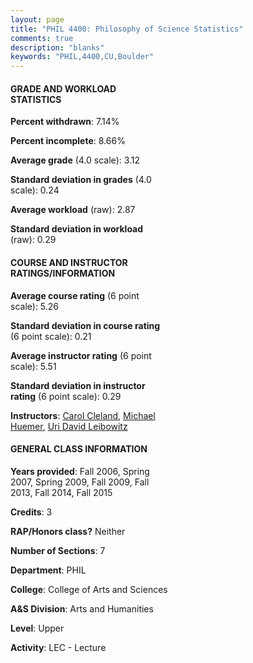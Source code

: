 ```yaml
---
layout: page
title: "PHIL 4400: Philosophy of Science Statistics"
comments: true
description: "blanks"
keywords: "PHIL,4400,CU,Boulder"
---
```

<head>
<script src="https://ajax.googleapis.com/ajax/libs/jquery/2.1.3/jquery.min.js"></script>
<script src="https://dl.dropboxusercontent.com/s/pc42nxpaw1ea4o9/highcharts.js?dl=0"></script>
<!-- <script src="../assets/js/highcharts.js"></script> -->
<style type="text/css">@font-face {
	font-family: "Bebas Neue";
	src: url(https://www.filehosting.org/file/details/544349/BebasNeue Regular.otf) format("opentype");
	}
	h1.Bebas { 
		font-family: "Bebas Neue", Verdana, Tahoma;
	}
</style>
</head>
<body>
	<div id="container" style="float: right; width: 45%; height: 88%; margin-left: 2.5%; margin-right: 2.5%;"></div>
	<script language="JavaScript">
		$(document).ready(function() {
		var chart = {type: 'column'};
		var title = {text: 'Grade Distribution'};
		var xAxis = {categories: ['A','B','C','D','F'],crosshair: true};
		var yAxis = {min: 0,title: {text: 'Percentage'}};
		var tooltip = {headerFormat: '<center><b><span style="font-size:20px">{point.key}</span></b></center>',
		               pointFormat: '<td style="padding:0"><b>{point.y:.1f}%</b></td>',
		               footerFormat: '</table>',shared: true,useHTML: true};
		var plotOptions = {column: {pointPadding: 0.0,borderWidth: 0}};  
		var credits = {enabled: false};var series= [{name: 'Percent',data: [41.41,39.77,12.3,3.53,2.98,]}];
		var json = {};
		json.chart = chart;
		json.title = title;
		json.tooltip = tooltip;
		json.xAxis = xAxis;
		json.yAxis = yAxis;  
		json.series = series;
		json.plotOptions = plotOptions;  
		json.credits = credits;
		$('#container').highcharts(json);
	});
	</script>
</body>
			   
#### GRADE AND WORKLOAD STATISTICS

**Percent withdrawn**: 7.14%

**Percent incomplete**: 8.66%

**Average grade** (4.0 scale): 3.12

**Standard deviation in grades** (4.0 scale): 0.24

**Average workload** (raw): 2.87

**Standard deviation in workload** (raw): 0.29

#### COURSE AND INSTRUCTOR RATINGS/INFORMATION

**Average course rating** (6 point scale): 5.26

**Standard deviation in course rating** (6 point scale): 0.21

**Average instructor rating** (6 point scale): 5.51

**Standard deviation in instructor rating** (6 point scale): 0.29

**Instructors**: <a href='../../instructors/Carol_Cleland'>Carol Cleland</a>, <a href='../../instructors/Michael_Huemer'>Michael Huemer</a>, <a href='../../instructors/Uri_David_Leibowitz'>Uri David Leibowitz</a>

#### GENERAL CLASS INFORMATION

**Years provided**: Fall 2006, Spring 2007, Spring 2009, Fall 2009, Fall 2013, Fall 2014, Fall 2015

**Credits**: 3

**RAP/Honors class?** Neither

**Number of Sections**: 7

**Department**: PHIL

**College**: College of Arts and Sciences

**A&S Division**: Arts and Humanities

**Level**: Upper

**Activity**: LEC - Lecture
